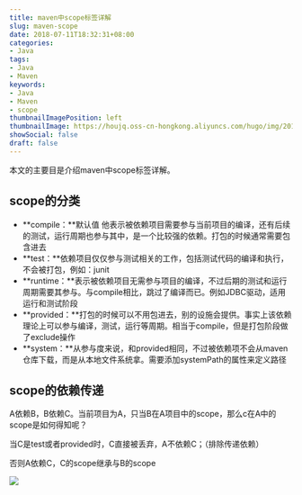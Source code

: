 ```yaml
---
title: maven中scope标签详解
slug: maven-scope
date: 2018-07-11T18:32:31+08:00
categories:
- Java
tags:
- Java
- Maven
keywords:
- Java
- Maven
- scope
thumbnailImagePosition: left
thumbnailImage: https://houjq.oss-cn-hongkong.aliyuncs.com/hugo/img/20190602175850.jpg
showSocial: false
draft: false
---
```

本文的主要目是介绍maven中scope标签详解。 
<!--more-->

## **scope的分类**

- **compile：**默认值 他表示被依赖项目需要参与当前项目的编译，还有后续的测试，运行周期也参与其中，是一个比较强的依赖。打包的时候通常需要包含进去
- **test：**依赖项目仅仅参与测试相关的工作，包括测试代码的编译和执行，不会被打包，例如：junit
- **runtime：**表示被依赖项目无需参与项目的编译，不过后期的测试和运行周期需要其参与。与compile相比，跳过了编译而已。例如JDBC驱动，适用运行和测试阶段
- **provided：**打包的时候可以不用包进去，别的设施会提供。事实上该依赖理论上可以参与编译，测试，运行等周期。相当于compile，但是打包阶段做了exclude操作
- **system：**从参与度来说，和provided相同，不过被依赖项不会从maven仓库下载，而是从本地文件系统拿。需要添加systemPath的属性来定义路径



## **scope的依赖传递**

A依赖B，B依赖C。当前项目为A，只当B在A项目中的scope，那么c在A中的scope是如何得知呢？

当C是test或者provided时，C直接被丢弃，A不依赖C；（排除传递依赖）

否则A依赖C，C的scope继承与B的scope



![](https://houjq.oss-cn-hongkong.aliyuncs.com/hugo/img/20190602180548.jpg?x-oss-process=style/250_250)